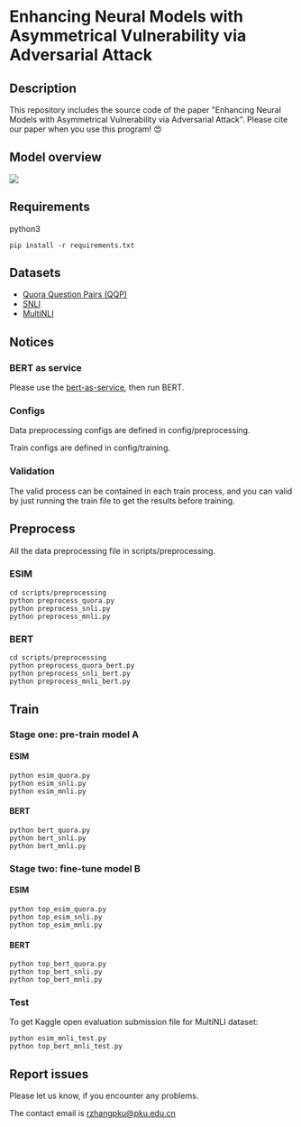 # Enhancing Neural Models with Asymmetrical Vulnerability via Adversarial Attack

## Description
This repository includes the source code of the paper "Enhancing Neural Models with Asymmetrical Vulnerability via Adversarial Attack". Please cite our paper when you use this program! 😍

## Model overview
![](https://i.loli.net/2019/11/21/gVDjRvxpUkZGIbq.png)

## Requirements
python3

```
pip install -r requirements.txt
```

## Datasets
* [Quora Question Pairs (QQP)](https://drive.google.com/file/d/0B0PlTAo--BnaQWlsZl9FZ3l1c28/view?usp=sharing)
* [SNLI](https://nlp.stanford.edu/projects/snli/)
* [MultiNLI](https://www.nyu.edu/projects/bowman/multinli/)

## Notices
### BERT as service

Please use the [bert-as-service](https://github.com/hanxiao/bert-as-service), then run BERT.

### Configs
Data preprocessing configs are defined in config/preprocessing.

Train configs are defined in config/training.

### Validation
The valid process can be contained in each train process, and you can valid by
just running the train file to get the results before training.

## Preprocess
All the data preprocessing file in scripts/preprocessing.

### ESIM

```
cd scripts/preprocessing
python preprocess_quora.py
python preprocess_snli.py
python preprocess_mnli.py
```
### BERT

```
cd scripts/preprocessing
python preprocess_quora_bert.py
python preprocess_snli_bert.py
python preprocess_mnli_bert.py
```
## Train
### Stage one: pre-train model A
#### ESIM

```
python esim_quora.py
python esim_snli.py
python esim_mnli.py
```

#### BERT

```
python bert_quora.py
python bert_snli.py
python bert_mnli.py
```

### Stage two: fine-tune model B
#### ESIM

```
python top_esim_quora.py
python top_esim_snli.py
python top_esim_mnli.py
```

#### BERT

```
python top_bert_quora.py
python top_bert_snli.py
python top_bert_mnli.py
```

### Test
To get Kaggle open evaluation submission file for MultiNLI dataset:

```
python esim_mnli_test.py
python top_bert_mnli_test.py
```

## Report issues
Please let us know, if you encounter any problems.

The contact email is rzhangpku@pku.edu.cn


